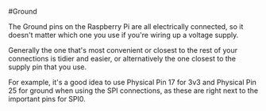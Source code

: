 <!--
---
name: Ground
class: interface
type: pinout
description: Raspberry Pi Ground Pins
pincount: 1
pin:
  '6':
  '9':
  '14':
  '20':
  '25':
  '30':
  '34':
  '39':
-->
#Ground

The Ground pins on the Raspberry Pi are all electrically connected, so it doesn't matter
which one you use if you're wiring up a voltage supply.

Generally the one that's most convenient or closest to the rest of your connections is tidier
and easier, or alternatively the one closest to the supply pin that you use.

For example, it's a good idea to use Physical Pin 17 for 3v3 and Physical Pin 25 for ground when using
the SPI connections, as these are right next to the important pins for SPI0.
